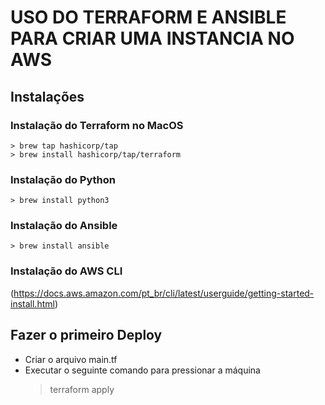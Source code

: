 # USO DO TERRAFORM E ANSIBLE PARA CRIAR UMA INSTANCIA NO AWS


## Instalações

### Instalação do Terraform no MacOS
	> brew tap hashicorp/tap
	> brew install hashicorp/tap/terraform

### Instalação do Python
	> brew install python3

### Instalação do Ansible
	> brew install ansible

### Instalação do AWS CLI
(https://docs.aws.amazon.com/pt_br/cli/latest/userguide/getting-started-install.html)

## Fazer o primeiro Deploy

- Criar o arquivo main.tf
- Executar o seguinte comando para pressionar a máquina 
	> terraform apply